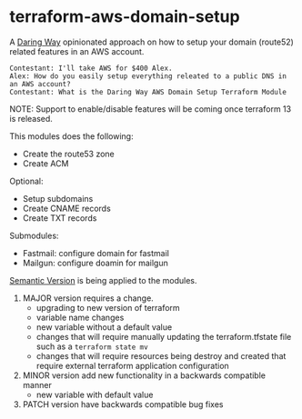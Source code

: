 # terraform-aws-domain-setup

A [Daring Way](https://www/daringway.com/) opinionated approach on how to setup your domain (route52) related features in an AWS account.

    Contestant: I'll take AWS for $400 Alex.
    Alex: How do you easily setup everything releated to a public DNS in an AWS account?
    Contestant: What is the Daring Way AWS Domain Setup Terraform Module

NOTE: Support to enable/disable features will be coming once terraform 13 is released.

This modules does the following:
- Create the route53 zone
- Create ACM

Optional:
- Setup subdomains
- Create CNAME records
- Create TXT records

Submodules:
- Fastmail: configure domain for fastmail
- Mailgun: configure doamin for mailgun

[Semantic Version](https://semver.org) is being applied to the modules. 

1. MAJOR version requires a change. 
    - upgrading to new version of terraform
    - variable name changes
    - new variable without a default value
    - changes that will require manually updating the terraform.tfstate file such as a `terraform state mv`
    - changes that will require resources being destroy and created that require external terraform application configuration
2. MINOR version add new functionality in a backwards compatible manner
    - new variable with default value
3. PATCH version have backwards compatible bug fixes